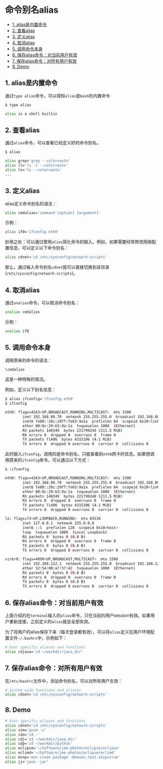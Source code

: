 # 命令别名alias

<!-- TOC -->

- [1. alias是内置命令](#1-alias%e6%98%af%e5%86%85%e7%bd%ae%e5%91%bd%e4%bb%a4)
- [2. 查看alias](#2-%e6%9f%a5%e7%9c%8balias)
- [3. 定义alias](#3-%e5%ae%9a%e4%b9%89alias)
- [4. 取消alias](#4-%e5%8f%96%e6%b6%88alias)
- [5. 调用命令本身](#5-%e8%b0%83%e7%94%a8%e5%91%bd%e4%bb%a4%e6%9c%ac%e8%ba%ab)
- [6. 保存alias命令：对当前用户有效](#6-%e4%bf%9d%e5%ad%98alias%e5%91%bd%e4%bb%a4%e5%af%b9%e5%bd%93%e5%89%8d%e7%94%a8%e6%88%b7%e6%9c%89%e6%95%88)
- [7. 保存alias命令：对所有用户有效](#7-%e4%bf%9d%e5%ad%98alias%e5%91%bd%e4%bb%a4%e5%af%b9%e6%89%80%e6%9c%89%e7%94%a8%e6%88%b7%e6%9c%89%e6%95%88)
- [8. Demo](#8-demo)

<!-- /TOC -->

## 1. alias是内置命令

通过`type alias`命令，可以得知`alias`是`bash`的内置命令

```bash
$ type alias

alias is a shell builtin
```

## 2. 查看alias

通过`alias`命令，可以查看已经定义好的命令别名。

```bash
$ alias

alias grep='grep --color=auto'
alias ll='ls -l --color=auto'
alias ls='ls --color=auto'
...
```

## 3. 定义alias

alias定义命令别名的语法：

```bash
alias cmdalias='command [option] [argument]'
```

示例：

```bash
alias if0='ifconfig eth0'
```

妙用之处：可以通过使用`alias`简化命令的输入。例如，如果需要经常修改网络配置信息，可以定义以下命令别名：

```bash
alias cdnet='cd /etc/sysconfig/network-scripts'
```

那么，通过输入命令别名`cdnet`就可以直接切换到该目录(`/etc/sysconfig/network-scripts`)。

## 4. 取消alias

通过`unalias`命令，可以取消命令别名：

```bash
unalias cmdalias
```

示例：

```bash
unalias if0
```

## 5. 调用命令本身

调用原来的命令的语法：

```bash
\cmdalias
```

这是一种特殊的情况。

例如，定义以下别名信息：

```bash
$ alias ifconfig='ifconfig eth0'
$ ifconfig

eth0: flags=4163<UP,BROADCAST,RUNNING,MULTICAST>  mtu 1500
        inet 192.168.80.70  netmask 255.255.255.0  broadcast 192.168.80.255
        inet6 fe80::20c:29ff:fe63:9a1a  prefixlen 64  scopeid 0x20<link>
        ether 00:0c:29:63:9a:1a  txqueuelen 1000  (Ethernet)
        RX packets 148349  bytes 221799248 (211.5 MiB)
        RX errors 0  dropped 0  overruns 0  frame 0
        TX packets 71406  bytes 4315106 (4.1 MiB)
        TX errors 0  dropped 0 overruns 0  carrier 0  collisions 0
```

此时输入`ifconfig`，调用的是命令别名，只能查看到`eth0`网卡的信息。如果想调用原来的`ifconfig`命令，可以通过以下方式：

```bash
$ \ifconfig

eth0: flags=4163<UP,BROADCAST,RUNNING,MULTICAST>  mtu 1500
        inet 192.168.80.70  netmask 255.255.255.0  broadcast 192.168.80.255
        inet6 fe80::20c:29ff:fe63:9a1a  prefixlen 64  scopeid 0x20<link>
        ether 00:0c:29:63:9a:1a  txqueuelen 1000  (Ethernet)
        RX packets 148349  bytes 221799248 (211.5 MiB)
        RX errors 0  dropped 0  overruns 0  frame 0
        TX packets 71406  bytes 4315106 (4.1 MiB)
        TX errors 0  dropped 0 overruns 0  carrier 0  collisions 0

lo: flags=73<UP,LOOPBACK,RUNNING>  mtu 65536
        inet 127.0.0.1  netmask 255.0.0.0
        inet6 ::1  prefixlen 128  scopeid 0x10<host>
        loop  txqueuelen 1000  (Local Loopback)
        RX packets 0  bytes 0 (0.0 B)
        RX errors 0  dropped 0  overruns 0  frame 0
        TX packets 0  bytes 0 (0.0 B)
        TX errors 0  dropped 0 overruns 0  carrier 0  collisions 0

virbr0: flags=4099<UP,BROADCAST,MULTICAST>  mtu 1500
        inet 192.168.122.1  netmask 255.255.255.0  broadcast 192.168.122.255
        ether 52:54:00:a7:57:42  txqueuelen 1000  (Ethernet)
        RX packets 0  bytes 0 (0.0 B)
        RX errors 0  dropped 0  overruns 0  frame 0
        TX packets 0  bytes 0 (0.0 B)
        TX errors 0  dropped 0 overruns 0  carrier 0  collisions 0
```

## 6. 保存alias命令：对当前用户有效

上面介绍的在`terminal`输入的`alias`命令，只在当前的用户session有效。如果用户重新连接，之前定义的`alias`就会全部失效。

为了将用户的alias保存下来（每次登录都有效），可以将`alias`定义在用户环境配置文件`~/.bashrc`中，示例如下：

```bash
# User specific aliases and functions
alias cdjava='cd ~/workdir/java_dir'
```

## 7. 保存alias命令：对所有用户有效

在`/etc/bashrc`文件中，添加命令别名，可以对所有用户生效：

```bash
# System wide functions and aliases
alias cdnet='cd /etc/sysconfig/network-scripts'
```

## 8. Demo

```bash
# User specific aliases and functions
alias cdnet='cd /etc/sysconfig/network-scripts'
alias vim='gvim -v'
alias cdo='cd -'
alias cdj='cd ~/workdir/java_dir'
alias cdp='cd ~/workdir/python'
alias eclipse='~/Software/jee-photon/eclipse/eclipse'
alias eclimd='~/Software/jee-photon/eclipse/eclimd'
alias mvnp='mvn clean package -Dmaven.test.skip=true'
alias jj='java -jar'
```
